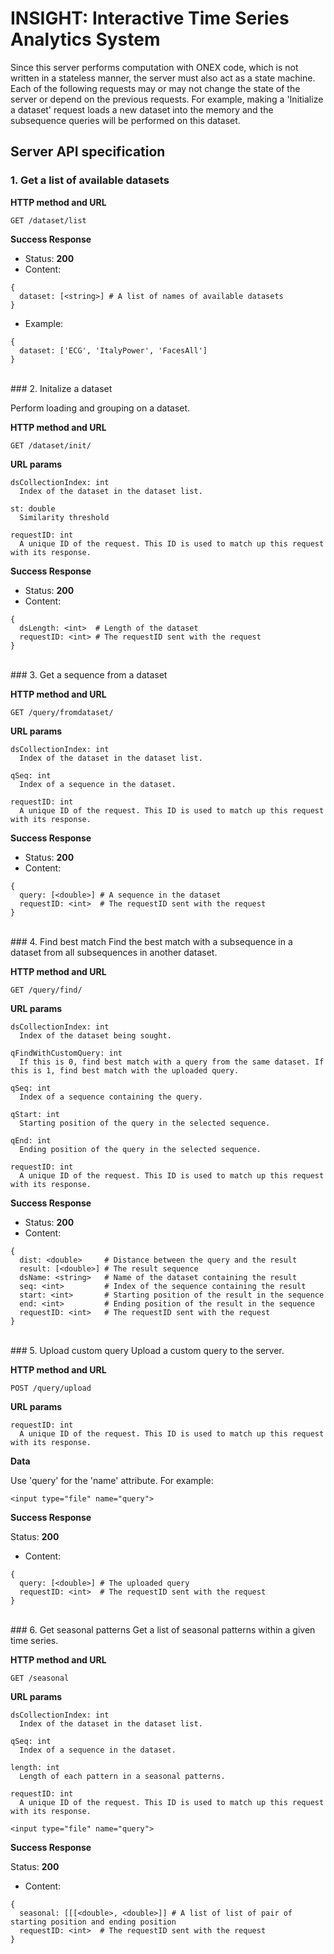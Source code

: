 # INSIGHT: Interactive Time Series Analytics System

Since this server performs computation with ONEX code, which is not written in a stateless manner, the server must also act as a state machine. Each of the following requests may or may not change the state of the server or depend on the previous requests. For example, making a 'Initialize a dataset' request loads a new dataset into the memory and the subsequence queries will be performed on this dataset. 

## Server API specification
### 1. Get a list of available datasets

**HTTP method and URL**

    GET /dataset/list

**Success Response**

+ Status: **200**
+ Content:
```
{ 
  dataset: [<string>] # A list of names of available datasets
}
```
+ Example:
```
{ 
  dataset: ['ECG', 'ItalyPower', 'FacesAll']
}
```

<br/>
### 2. Initalize a dataset

Perform loading and grouping on a dataset.

**HTTP method and URL**

    GET /dataset/init/
    
**URL params**

    dsCollectionIndex: int
      Index of the dataset in the dataset list.

    st: double 
      Similarity threshold
      
    requestID: int
      A unique ID of the request. This ID is used to match up this request with its response.


**Success Response**

+ Status: **200**
+ Content:
```
{ 
  dsLength: <int>  # Length of the dataset
  requestID: <int> # The requestID sent with the request
}
```

<br/>
### 3. Get a sequence from a dataset

**HTTP method and URL**

    GET /query/fromdataset/
    
**URL params**

    dsCollectionIndex: int
      Index of the dataset in the dataset list.

    qSeq: int 
      Index of a sequence in the dataset.
      
    requestID: int
      A unique ID of the request. This ID is used to match up this request with its response.


**Success Response**

+ Status: **200**
+ Content:
```
{ 
  query: [<double>] # A sequence in the dataset
  requestID: <int>  # The requestID sent with the request
}
```


<br />
### 4. Find best match
Find the best match with a subsequence in a dataset from all subsequences in another dataset.

**HTTP method and URL**

    GET /query/find/
    
**URL params**

    dsCollectionIndex: int
      Index of the dataset being sought.
  
    qFindWithCustomQuery: int
      If this is 0, find best match with a query from the same dataset. If this is 1, find best match with the uploaded query.
    
    qSeq: int 
      Index of a sequence containing the query.
      
    qStart: int
      Starting position of the query in the selected sequence.
    
    qEnd: int
      Ending position of the query in the selected sequence.
    
    requestID: int
      A unique ID of the request. This ID is used to match up this request with its response.


**Success Response**

+ Status: **200**
+ Content:
```
{ 
  dist: <double>     # Distance between the query and the result
  result: [<double>] # The result sequence
  dsName: <string>   # Name of the dataset containing the result
  seq: <int>         # Index of the sequence containing the result
  start: <int>       # Starting position of the result in the sequence
  end: <int>         # Ending position of the result in the sequence
  requestID: <int>   # The requestID sent with the request
}
```

<br/>
### 5. Upload custom query
Upload a custom query to the server.

**HTTP method and URL**

    POST /query/upload
    
**URL params**

    requestID: int
      A unique ID of the request. This ID is used to match up this request with its response.

**Data**

Use 'query' for the 'name' attribute. For example:

```
<input type="file" name="query">
```


**Success Response**

Status: **200**
+ Content:
```
{ 
  query: [<double>] # The uploaded query
  requestID: <int>  # The requestID sent with the request
}
```

<br/>
### 6. Get seasonal patterns
Get a list of seasonal patterns within a given time series.

**HTTP method and URL**

    GET /seasonal
    
**URL params**

    dsCollectionIndex: int
      Index of the dataset in the dataset list.

    qSeq: int 
      Index of a sequence in the dataset.

    length: int
      Length of each pattern in a seasonal patterns.

    requestID: int
      A unique ID of the request. This ID is used to match up this request with its response.


```
<input type="file" name="query">
```

**Success Response**

Status: **200**
+ Content:
```
{ 
  seasonal: [[[<double>, <double>]] # A list of list of pair of starting position and ending position
  requestID: <int>  # The requestID sent with the request
}
```

